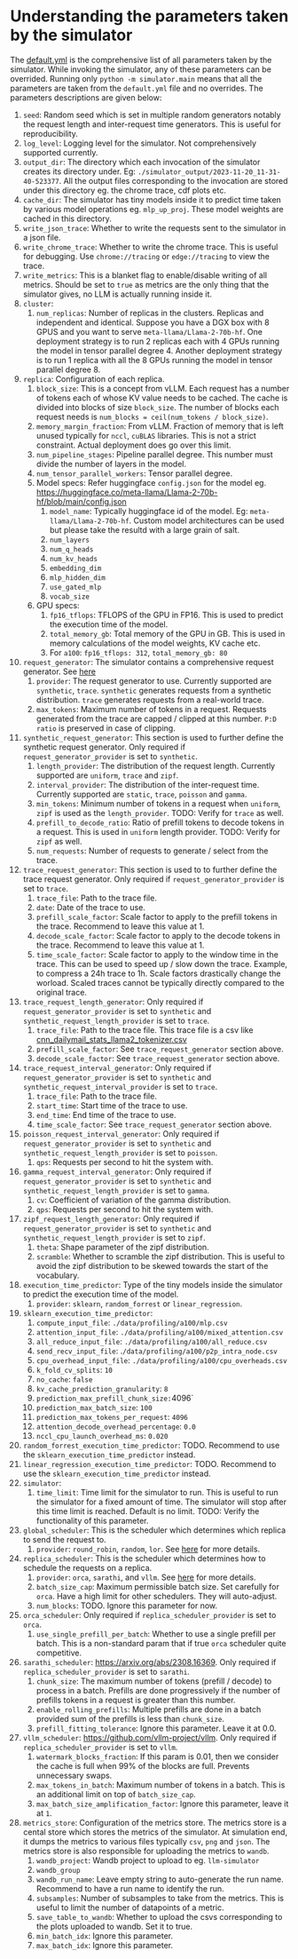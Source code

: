 # Understanding the parameters taken by the simulator

The [default.yml](simulator/config/default.yml) is the comprehensive list of all parameters taken by the simulator. While invoking the simulator, any of these parameters can be overrided. Running only `python -m simulator.main` means that all the parameters are taken from the `default.yml` file and no overrides.
The parameters descriptions are given below:

1. `seed`: Random seed which is set in multiple random generators notably the request length and inter-request time generators. This is useful for reproducibility.
2. `log_level`: Logging level for the simulator. Not comprehensively supported currently.
3. `output_dir`: The directory which each invocation of the simulator creates its directory under. Eg: `./simulator_output/2023-11-20_11-31-40-523377`.
All the output files corresponding to the invocation are stored under this directory eg. the chrome trace, cdf plots etc.
4. `cache_dir`: The simulator has tiny models inside it to predict time taken by various model operations eg. `mlp_up_proj`. These model weights are cached in this directory.
5. `write_json_trace`: Whether to write the requests sent to the simulator in a json file.
6. `write_chrome_trace`: Whether to write the chrome trace. This is useful for debugging. Use `chrome://tracing` or `edge://tracing` to view the trace.
7. `write_metrics`: This is a blanket flag to enable/disable writing of all metrics. Should be set to `true` as metrics are the only thing that the simulator gives, no LLM is actually running inside it.
8. `cluster`:
    1. `num_replicas`: Number of replicas in the clusters. Replicas and independent and identical.
    Suppose you have a DGX box with 8 GPUS and you want to serve `meta-llama/Llama-2-70b-hf`.
    One deployment strategy is to run 2 replicas each with 4 GPUs running the model in tensor parallel degree 4.
    Another deployment strategy is to run 1 replica with all the 8 GPUs running the model in tensor parallel degree 8.
9. `replica`: Configuration of each replica.
    1. `block_size`: This is a concept from vLLM. Each request has a number of tokens each of whose KV value needs to be cached. The cache is divided into blocks of size `block_size`. The number of blocks each request needs is `num_blocks = ceil(num_tokens / block_size)`.
    2. `memory_margin_fraction`: From vLLM. Fraction of memory that is left unused typically for `nccl`, `cuBLAS` libraries. This is not a strict constraint. Actual deployment does go over this limit.
    3. `num_pipeline_stages`: Pipeline parallel degree. This number must divide the number of layers in the model.
    4. `num_tensor_parallel_workers`: Tensor parallel degree.
    5. Model specs: Refer huggingface `config.json` for the model eg. <https://huggingface.co/meta-llama/Llama-2-70b-hf/blob/main/config.json>
        1. `model_name`: Typically huggingface id of the model. Eg: `meta-llama/Llama-2-70b-hf`. Custom model architectures can be used but please take the resultd with a large grain of salt.
        2. `num_layers`
        3. `num_q_heads`
        4. `num_kv_heads`
        5. `embedding_dim`
        6. `mlp_hidden_dim`
        7. `use_gated_mlp`
        8. `vocab_size`
    6. GPU specs:
        1. `fp16_tflops`: TFLOPS of the GPU in FP16. This is used to predict the execution time of the model.
        2. `total_memory_gb`: Total memory of the GPU in GB. This is used in memory calculations of the model weights, KV cache etc.
        3. For `a100`: `fp16_tflops: 312`, `total_memory_gb: 80`
10. `request_generator`: The simulator contains a comprehensive request generator. See [here](simulator/request_generator)
    1. `provider`: The request generator to use. Currently supported are `synthetic`, `trace`. `synthetic` generates requests from a synthetic distribution. `trace` generates requests from a real-world trace.
    2. `max_tokens`: Maximum number of tokens in a request. Requests generated from the trace are capped / clipped at this number. `P:D ratio` is preserved in case of clipping.
11. `synthetic_request_generator`: This section is used to further define the synthetic request generator. Only required if `request_generator_provider` is set to `synthetic`.
    1. `length_provider`: The distribution of the request length. Currently supported are `uniform`, `trace` and `zipf`.
    2. `interval_provider`: The distribution of the inter-request time. Currently supported are `static`, `trace`, `poisson` and `gamma`.
    3. `min_tokens`: Minimum number of tokens in a request when `uniform`, `zipf` is used as the `length_provider`. TODO: Verify for `trace` as well.
    4. `prefill_to_decode_ratio`: Ratio of prefill tokens to decode tokens in a request. This is used in `uniform` length provider. TODO: Verify for `zipf` as well.
    5. `num_requests`: Number of requests to generate / select from the trace.
12. `trace_request_generator`: This section is used to to further define the trace request generator. Only required if `request_generator_provider` is set to `trace`.
    1. `trace_file`: Path to the trace file.
    2. `date`: Date of the trace to use.
    3. `prefill_scale_factor`: Scale factor to apply to the prefill tokens in the trace. Recommend to leave this value at 1.
    4. `decode_scale_factor`: Scale factor to apply to the decode tokens in the trace. Recommend to leave this value at 1.
    5. `time_scale_factor`: Scale factor to apply to the window time in the trace. This can be used to speed up / slow down the trace. Example, to compress a 24h trace to 1h. Scale factors drastically change the worload. Scaled traces cannot be typically directly compared to the original trace.
13. `trace_request_length_generator`: Only required if `request_generator_provider` is set to `synthetic` and `synthetic_request_length_provider` is set to `trace`.
    1. `trace_file`: Path to the trace file. This trace file is a csv like [cnn_dailymail_stats_llama2_tokenizer.csv](data/processed_traces/cnn_dailymail_stats_llama2_tokenizer.csv)
    2. `prefill_scale_factor`: See `trace_request_generator` section above.
    3. `decode_scale_factor`: See `trace_request_generator` section above.
14. `trace_request_interval_generator`: Only required if `request_generator_provider` is set to `synthetic` and `synthetic_request_interval_provider` is set to `trace`.
    1. `trace_file`: Path to the trace file.
    2. `start_time`: Start time of the trace to use.
    3. `end_time`: End time of the trace to use.
    4. `time_scale_factor`: See `trace_request_generator` section above.
15. `poisson_request_interval_generator`: Only required if `request_generator_provider` is set to `synthetic` and `synthetic_request_length_provider` is set to `poisson`.
    1. `qps`: Requests per second to hit the system with.
16. `gamma_request_interval_generator`: Only required if `request_generator_provider` is set to `synthetic` and `synthetic_request_length_provider` is set to `gamma`.
    1. `cv`: Coefficient of variation of the gamma distribution.
    2. `qps`: Requests per second to hit the system with.
17. `zipf_request_length_generator`: Only required if `request_generator_provider` is set to `synthetic` and `synthetic_request_length_provider` is set to `zipf`.
    1. `theta`: Shape parameter of the zipf distribution.
    2. `scramble`: Whether to scramble the zipf distribution. This is useful to avoid the zipf distribution to be skewed towards the start of the vocabulary.
18. `execution_time_predictor`: Type of the tiny models inside the simulator to predict the execution time of the model.
    1. `provider`: `sklearn`, `random_forrest` or `linear_regression`.
19. `sklearn_execution_time_predictor`:
    1. `compute_input_file`: `./data/profiling/a100/mlp.csv`
    2. `attention_input_file`: `./data/profiling/a100/mixed_attention.csv`
    3. `all_reduce_input_file`: `./data/profiling/a100/all_reduce.csv`
    4. `send_recv_input_file`: .`/data/profiling/a100/p2p_intra_node.csv`
    5. `cpu_overhead_input_file`: `./data/profiling/a100/cpu_overheads.csv`
    6. `k_fold_cv_splits`: `10`
    7. `no_cache`: `false`
    8. `kv_cache_prediction_granularity`: `8`
    9. `prediction_max_prefill_chunk_size:`4096`
    10. `prediction_max_batch_size`: `100`
    11. `prediction_max_tokens_per_request`: `4096`
    12. `attention_decode_overhead_percentage`: `0.0`
    13. `nccl_cpu_launch_overhead_ms`: `0.020`
20. `random_forrest_execution_time_predictor`: TODO. Recommend to use the `sklearn_execution_time_predictor` instead.
21. `linear_regression_execution_time_predictor`: TODO. Recommend to use the `sklearn_execution_time_predictor` instead.
22. `simulator`:
    1. `time_limit`: Time limit for the simulator to run. This is useful to run the simulator for a fixed amount of time. The simulator will stop after this time limit is reached. Default is no limit. TODO: Verify the functionality of this parameter.
23. `global_scheduler`: This is the scheduler which determines which replica to send the request to.
    1. `provider`: `round_robin`, `random`, `lor`. See [here](simulator/schedulers/global_schedulers) for more details.
24. `replica_scheduler`: This is the scheduler which determines how to schedule the requests on a replica.
    1. `provider`: `orca`, `sarathi`, and `vllm`. See [here](simulator/schedulers/replica_schedulers) for more details.
    2. `batch_size_cap`: Maximum permissible batch size. Set carefully for `orca`. Have a high limit for other schedulers. They will auto-adjust.
    3. `num_blocks`: TODO. Ignore this parameter for now.
25. `orca_scheduler`: Only required if `replica_scheduler_provider` is set to `orca`.
    1. `use_single_prefill_per_batch`: Whether to use a single prefill per batch. This is a non-standard param that if true `orca` scheduler quite competitive.
26. `sarathi_scheduler`: <https://arxiv.org/abs/2308.16369>. Only required if `replica_scheduler_provider` is set to `sarathi`.
    1. `chunk_size`: The maximum number of tokens (prefill / decode) to process in a batch. Prefills are done progressively if the number of prefills tokens in a request is greater than this number.
    2. `enable_rolling_prefills`: Multiple prefills are done in a batch provided sum of the prefills is less than `chunk_size`.
    3. `prefill_fitting_tolerance`: Ignore this parameter. Leave it at 0.0.
27. `vllm_scheduler`: <https://github.com/vllm-project/vllm>. Only required if `replica_scheduler_provider` is set to `vllm`.
    1. `watermark_blocks_fraction`: If this param is 0.01, then we consider the cache is full when 99% of the blocks are full. Prevents unnecessary swaps.
    2. `max_tokens_in_batch`: Maximum number of tokens in a batch. This is an additional limit on top of `batch_size_cap`.
    3. `max_batch_size_amplification_factor`: Ignore this parameter, leave it at `1`.
29. `metrics_store`: Configuration of the metrics store. The metrics store is a cental store which stores the metrics of the simulator. At simulation end, it dumps the metrics to various files typically `csv`, `png` and `json`. The metrics store is also responsible for uploading the metrics to `wandb`.
    1. `wandb_project`: Wandb project to upload to eg. `llm-simulator`
    2. `wandb_group`
    3. `wandb_run_name`: Leave empty string to auto-generate the run name. Recommend to have a run name to identify the run.
    4. `subsamples`: Number of subsamples to take from the metrics. This is useful to limit the number of datapoints of a metric.
    5. `save_table_to_wandb`: Whether to upload the csvs corresponding to the plots uploaded to wandb. Set it to true.
    6. `min_batch_idx`: Ignore this parameter.
    7. `max_batch_idx`: Ignore this parameter.
